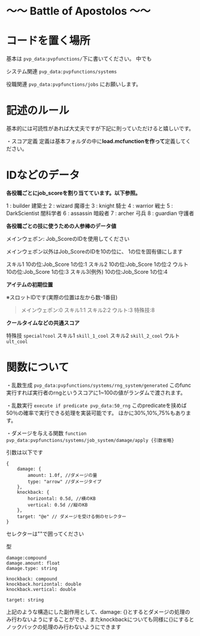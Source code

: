 # ～～  Battle of Apostolos ～～

# コードを置く場所
基本は
``pvp_data:pvpfunctions/``下に書いてください。
中でも

システム関連
``pvp_data:pvpfunctions/systems``

役職関連
``pvp_data:pvpfunctions/jobs``
にお願いします。

# 記述のルール
基本的には可読性があれば大丈夫ですが下記に則っていただけると嬉しいです。

・スコア定義
定義は基本フォルダの中に**load.mcfunctionを作って**定義してください。

# IDなどのデータ

**各役職ごとにjob_scoreを割り当てています。以下参照。**

1 : builder 建築士
2 : wizard 魔導士
3 : knight 騎士
4 : warrior 戦士
5 : DarkScientist 闇科学者
6 : assassin 暗殺者
7 : archer 弓兵
8 : guardian 守護者

**各役職ごとの技に使うための人参棒のデータ値**

メインウェポン:
  Job_ScoreのIDを使用してください

メインウェポン以外はJob_ScoreのIDを10の位に、
1の位を固有値にします

スキル1
  10の位:Job_Score
  1の位:1
スキル2
  10の位:Job_Score
  1の位:2
ウルト
  10の位:Job_Score
  1の位:3
スキル3(例外)
  10の位:Job_Score
  1の位:4

**アイテムの初期位置**

※スロットIDです(実際の位置は左から数-1番目)

> メインウェポン:0
> スキル1:1
> スキル2:2
> ウルト:3
> 特殊技:8

**クールタイムなどの共通スコア**

特殊技
``special?cool``
スキル1
``skill_1_cool``
スキル2
``skill_2_cool``
ウルト
``ult_cool``

# 関数について

・乱数生成
  ```pvp_data:pvpfunctions/systems/rng_system/generated```
  このfunc実行すれば実行者のrngというスコアに1~100の値がランダムで渡されます。

・乱数実行
  ```execute if predicate pvp_data:50_rng```
  このpredicateを挟めば50％の確率で実行できる処理を実装可能です。
  ほかに30%,10%,75%もあります。
  
・ダメージを与える関数
  ```function pvp_data:pvpfunctions/systems/job_system/damage/apply {引数省略}```


引数は以下です
```
{
    damage: {
        amount: 1.0f, //ダメージの量
        type: "arrow" //ダメージタイプ
    },
    knockback: {
        horizontal: 0.5d, //横のKB
        vertical: 0.5d //縦のKB
    },
    target: "@e" // ダメージを受ける側のセレクター
}
```


セレクターは""で囲ってください

型
```
damage:compound
damage.amount: float
damage.type: string

knockback: compound
knockback.horizontal: double
knockback.vertical: double

target: string
```


上記のような構造にした副作用として、damage: {}とするとダメージの処理のみ行わないようにすることができ、またknockbackについても同様に{}にするとノックバックの処理のみ行わないようにできます
